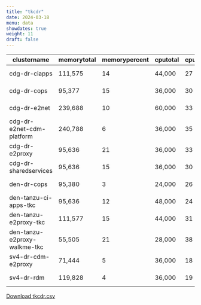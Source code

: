 ```yaml
---
title: "tkcdr"
date: 2024-03-18
menu: data
showdates: true
weight: 11
draft: false
---
```

<!--more-->
| clustername                  | memorytotal | memorypercent | cputotal | cpupercent | nodecount | health  | message            |
| ---------------------------- | ----------- | ------------- | -------- | ---------- | --------- | ------- | ------------------ |
| cdg-dr-ciapps                |     111,575 |            14 |   44,000 |         27 |         7 | HEALTHY | Cluster is healthy |
| cdg-dr-cops                  |      95,377 |            15 |   36,000 |         30 |         6 | HEALTHY | Cluster is healthy |
| cdg-dr-e2net                 |     239,688 |            10 |   60,000 |         33 |         9 | HEALTHY | Cluster is healthy |
| cdg-dr-e2net-cdm-platform    |     240,788 |             6 |   36,000 |         35 |         6 | HEALTHY | Cluster is healthy |
| cdg-dr-e2proxy               |      95,636 |            21 |   36,000 |         33 |         6 | HEALTHY | Cluster is healthy |
| cdg-dr-sharedservices        |      95,636 |            15 |   36,000 |         30 |         6 | HEALTHY | Cluster is healthy |
| den-dr-cops                  |      95,380 |             3 |   24,000 |         26 |         6 | HEALTHY | Cluster is healthy |
| den-tanzu-ci-apps-tkc        |      95,636 |            12 |   48,000 |         24 |         6 | HEALTHY | Cluster is healthy |
| den-tanzu-e2proxy-tkc        |     111,577 |            15 |   44,000 |         31 |         7 | HEALTHY | Cluster is healthy |
| den-tanzu-e2proxy-walkme-tkc |      55,505 |            21 |   28,000 |         38 |         5 | HEALTHY | Cluster is healthy |
| sv4-dr-cdm-e2proxy           |      71,444 |             5 |   36,000 |         18 |         6 | HEALTHY | Cluster is healthy |
| sv4-dr-rdm                   |     119,828 |             4 |   36,000 |         19 |         6 | HEALTHY | Cluster is healthy |
[Download tkcdr.csv](/csv/tkcdr.csv)
